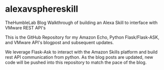 # alexavsphereskill
TheHumbleLab Blog Walkthrough of building an Alexa Skill to interface with VMware REST API's

This is the GitHub Repository for my Amazon Echo, Python Flask/Flask-ASK, and VMware API's blogpost and subsequent updates. 

We leverage Flask-Ask to interact with the Amazon Skills platform and build rest API communication from python. As the blog posts are updated, new code will be pushed into this repository to match the pace of the blog. 
